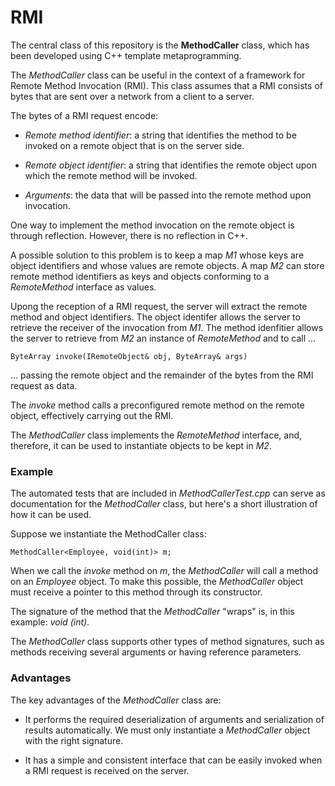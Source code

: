 # RMI

The central class of this repository is the **MethodCaller** class, which has been developed using C++ template metaprogramming.

The *MethodCaller* class can be useful in the context of a framework for Remote Method Invocation (RMI). This class assumes that a RMI consists of bytes that are sent over a network from a client to a server.

The bytes of a RMI request encode:
   
   * *Remote method identifier*: a string that identifies the method to be invoked on a remote object that is on the server side.
   
   * *Remote object identifier*: a string that identifies the remote object upon which the remote method will be invoked.
   
   * *Arguments*: the data that will be passed into the remote method upon invocation.

One way to implement the method invocation on the remote object is through reflection. However, there is no reflection in C++.

A possible solution to this problem is to keep a map *M1* whose keys are object identifiers and whose values are remote objects. A map *M2* can store remote method identifiers as keys and objects conforming to a *RemoteMethod* interface as values.

Upong the reception of a RMI request, the server will extract the remote method and object identifiers. The object identifer allows the server to retrieve the receiver of the invocation from *M1*. The method idenfitier allows the server to retrieve from *M2* an instance of *RemoteMethod* and to call ...

```
ByteArray invoke(IRemoteObject& obj, ByteArray& args)
```

... passing the remote object and the remainder of the bytes from the RMI request as data.

The *invoke* method calls a preconfigured remote method on the remote object, effectively carrying out the RMI.

The *MethodCaller* class implements the *RemoteMethod* interface, and, therefore, it can be used to instantiate objects to be kept in *M2*.

### Example

The automated tests that are included in *MethodCallerTest.cpp* can serve as documentation for the *MethodCaller* class, but here's a short illustration of how it can be used.

Suppose we instantiate the MethodCaller class:

```
MethodCaller<Employee, void(int)> m;
```

When we call the *invoke* method on *m*, the *MethodCaller* will call a method on an *Employee* object. To make this possible, the *MethodCaller* object must receive a pointer to this method through its constructor.

The signature of the method that the *MethodCaller* "wraps" is, in this example: *void (int)*.

The *MethodCaller* class supports other types of method signatures, such as methods receiving several arguments or having reference parameters.

### Advantages

The key advantages of the *MethodCaller* class are:

   * It performs the required deserialization of arguments and serialization of results automatically. We must only instantiate a *MethodCaller* object with the right signature.
   
   * It has a simple and consistent interface that can be easily invoked when a RMI request is received on the server.



